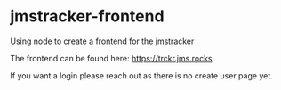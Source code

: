 # jmstracker-frontend
Using node to create a frontend for the jmstracker

The frontend can be found here:
https://trckr.jms.rocks

If you want a login please reach out as there is no create user page yet.
